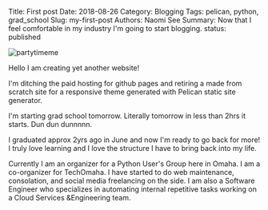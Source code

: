 Title: First post
Date: 2018-08-26 
Category: Blogging
Tags: pelican, python, grad_school
Slug: my-first-post
Authors: Naomi See
Summary: Now that I feel comfortable in my industry I'm going to start blogging.
status: published

![partytimeme]({attach}images/partyme.png?classes=right)

Hello I am creating yet another website! 

I'm ditching the paid hosting for github pages and retiring a made from scratch site for a responsive theme generated with Pelican static site generator.

I'm starting grad school tomorrow. Literally tomorrow in less than 2hrs it starts. Dun dun dunnnnn. 

I graduated approx 2yrs ago in June and now I'm ready to go back for more! I truly love learning and I love the structure I have to bring back into my life. 

Currently I am an organizer for a Python User's Group here in Omaha. I am a co-organizer for TechOmaha. I have started to do web maintenance, consolation, and social media freelancing on the side. I am also a Software Engineer who specializes in automating internal repetitive tasks working on a Cloud Services &Engineering team. 

